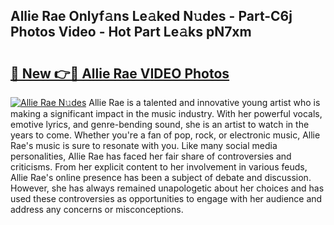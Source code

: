 ## Allie Rae Onlyf𝚊ns Le𝚊ked N𝚞des - Part-C6j Photos Video - Hot Part Le𝚊ks pN7xm

# <h2><a href="http://ab14100.deff.icu/?id=Allie+Rae">🔗 New 👉🔴 Allie Rae VIDEO Photos</a></h2>

[![Allie Rae N𝚞des](https://i.imgur.com/rIISA9y.gif)](http://ab14100.deff.icu/?id=Allie+Rae)
Allie Rae is a talented and innovative young artist who is making a significant impact in the music industry. With her powerful vocals, emotive lyrics, and genre-bending sound, she is an artist to watch in the years to come. Whether you're a fan of pop, rock, or electronic music, Allie Rae's music is sure to resonate with you. Like many social media personalities, Allie Rae has faced her fair share of controversies and criticisms. From her explicit content to her involvement in various feuds, Allie Rae's online presence has been a subject of debate and discussion. However, she has always remained unapologetic about her choices and has used these controversies as opportunities to engage with her audience and address any concerns or misconceptions.
